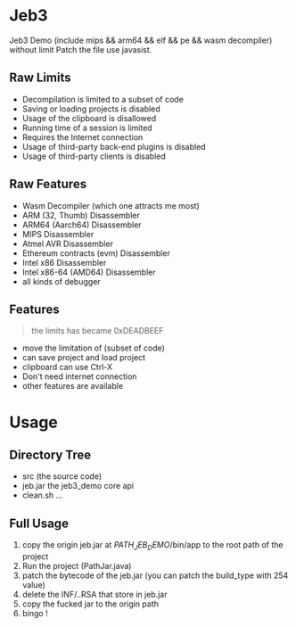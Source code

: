 # Jeb3
Jeb3 Demo (include mips &amp;&amp; arm64 &amp;&amp; elf &amp;&amp; pe &amp;&amp; wasm decompiler) without limit 
Patch the file use javasist.

## Raw Limits
* Decompilation is limited to a subset of code
* Saving or loading projects is disabled
* Usage of the clipboard is disallowed
* Running time of a session is limited
* Requires the Internet connection
* Usage of third-party back-end plugins is disabled
* Usage of third-party clients is disabled
       
       
## Raw Features
* Wasm Decompiler (which one attracts me most)
* ARM (32, Thumb) Disassembler			
* ARM64 (Aarch64) Disassembler
* MIPS Disassembler			
* Atmel AVR Disassembler	
* Ethereum contracts (evm) Disassembler
* Intel x86 Disassembler			
* Intel x86-64 (AMD64) Disassembler
* all kinds of debugger

## Features
> the limits has became 0xDEADBEEF
* move the limitation of (subset of code) 
* can save project and load project
* clipboard can use Ctrl-X
* Don't need internet connection
* other features are available

# Usage

## Directory Tree
* src (the source code)
* jeb.jar the jeb3_demo core api 
* clean.sh ...

## Full Usage
1. copy the origin jeb.jar at $PATH_JEB_DEMO$/bin/app to the root path of the project
2. Run the project (PathJar.java)
3. patch the bytecode of the jeb.jar (you can patch the build_type with 254 value)
4. delete the INF/..RSA that store in jeb.jar
5. copy the fucked jar to the origin path
6. bingo !
